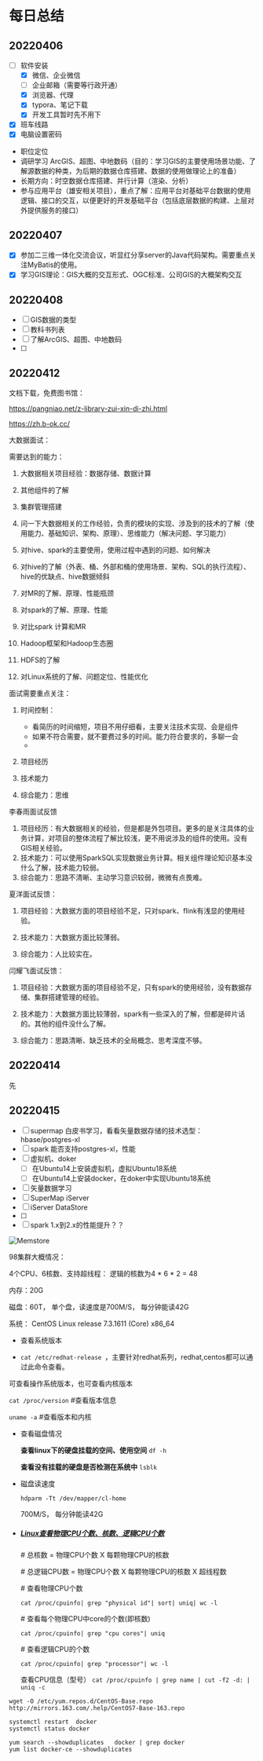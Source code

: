 # 每日总结



## 20220406

- [ ] 软件安装
  - [x] 微信、企业微信
  - [ ] 企业邮箱（需要等行政开通）
  - [x] 浏览器、代理
  - [x] typora、笔记下载
  - [x] 开发工具暂时先不用下
- [x] 班车线路
- [x] 电脑设置密码
-  职位定位
  - 调研学习 ArcGIS、超图、中地数码（目的：学习GIS的主要使用场景功能、了解源数据的种类，为后期的数据仓库搭建、数据的使用做理论上的准备）
  - 长期方向：时空数据仓库搭建、并行计算（渲染、分析）
  - 参与应用平台（雄安相关项目），重点了解：应用平台对基础平台数据的使用逻辑、接口的交互，以便更好的开发基础平台（包括底层数据的构建、上层对外提供服务的接口）



## 20220407

- [x] 参加二三维一体化交流会议，听显红分享server的Java代码架构。需要重点关注MyBatis的使用。
- [x] 学习GIS理论：GIS大概的交互形式、OGC标准、公司GIS的大概架构交互

## 20220408

- [ ] GIS数据的类型
- [ ] 教科书列表
- [ ] 了解ArcGIS、超图、中地数码
- [ ] 





## 20220412

文档下载，免费图书馆：

https://pangniao.net/z-library-zui-xin-di-zhi.html

https://zh.b-ok.cc/



大数据面试：

需要达到的能力：

1. 大数据相关项目经验：数据存储、数据计算
2. 其他组件的了解
3. 集群管理搭建





1. 问一下大数据相关的工作经验，负责的模块的实现、涉及到的技术的了解（使用能力、基础知识、架构、原理）、思维能力（解决问题、学习能力）
2. 对hive、spark的主要使用，使用过程中遇到的问题、如何解决
3. 对hive的了解（外表、桶、外部和桶的使用场景、架构、SQL的执行流程）、hive的优缺点、hive数据倾斜
4. 对MR的了解、原理、性能瓶颈
5. 对spark的了解、原理、性能
6. 对比spark 计算和MR
7. Hadoop框架和Hadoop生态圈
8. HDFS的了解
9. 对Linux系统的了解、问题定位、性能优化



面试需要重点关注：

1. 时间控制：

   - 看简历的时间缩短，项目不用仔细看，主要关注技术实现、会是组件
   - 如果不符合需要，就不要费过多的时间。能力符合要求的，多聊一会
   - 

2. 项目经历

3. 技术能力

4. 综合能力：思维

   

李春雨面试反馈

1. 项目经历：有大数据相关的经验，但是都是外包项目。更多的是关注具体的业务计算，对项目的整体流程了解比较浅，更不用说涉及的组件的使用。没有GIS相关经验。
2. 技术能力：可以使用SparkSQL实现数据业务计算。相关组件理论知识基本没什么了解，技术能力较弱。
3. 综合能力：思路不清晰、主动学习意识较弱，微微有点畏难。



夏洋面试反馈：

1. 项目经验：大数据方面的项目经验不足，只对spark、flink有浅显的使用经验。

2. 技术能力：大数据方面比较薄弱。

3. 综合能力：人比较实在。

   

闫耀飞面试反馈：

1. 项目经验：大数据方面的项目经验不足，只有spark的使用经验，没有数据存储、集群搭建管理的经验。

2. 技术能力：大数据方面比较薄弱，spark有一些深入的了解，但都是碎片话的。其他的组件没什么了解。

3. 综合能力：思路清晰、缺乏技术的全局概念、思考深度不够。

   

## 20220414

先



## 20220415

- [ ] supermap 白皮书学习，看看矢量数据存储的技术选型： hbase/postgres-xl
- [ ] spark 能否支持postgres-xl，性能
- [ ] 虚拟机、doker
  - [ ] 在Ubuntu14上安装虚拟机，虚拟Ubuntu18系统
  - [ ] 在Ubuntu14上安装docker，在doker中实现Ubuntu18系统
- [ ] 矢量数据学习
- [ ] SuperMap iServer   
- [ ] iServer DataStore  
- [ ] 
- [ ] spark  1.x到2.x的性能提升？？

![Memstore](D:\WorkSpace\technologyNotes\pictures\每日总结\SouthEast.png)





98集群大概情况：

4个CPU、6核数、支持超线程： 逻辑的核数为4 * 6 * 2 = 48

内存：20G

磁盘：60T， 单个盘，读速度是700M/S， 每分钟能读42G

系统： CentOS Linux release 7.3.1611 (Core)  x86_64 





- 查看系统版本

- ``cat /etc/redhat-release ``，主要针对redhat系列，redhat,centos都可以通过此命令查看。

可查看操作系统版本，也可查看内核版本

``cat /proc/version`` #查看版本信息

``uname -a``  #查看版本和内核



- 查看磁盘情况

  **查看linux下的硬盘挂载的空间、使用空间** ``df -h``

  **查看没有挂载的硬盘是否检测在系统中**  ``lsblk``



- 磁盘读速度

  ``hdparm -Tt /dev/mapper/cl-home``

  700M/S， 每分钟能读42G

  

- ##### [Linux查看物理CPU个数、核数、逻辑CPU个数](http://www.cnblogs.com/emanlee/p/3587571.html)

  \# 总核数 = 物理CPU个数 X 每颗物理CPU的核数

  \# 总逻辑CPU数 = 物理CPU个数 X 每颗物理CPU的核数 X 超线程数

   

  \# 查看物理CPU个数

  ``cat /proc/cpuinfo| grep "physical id"| sort| uniq| wc -l``

   

  \# 查看每个物理CPU中core的个数(即核数)

  ``cat /proc/cpuinfo| grep "cpu cores"| uniq``

   

  \# 查看逻辑CPU的个数

  ``cat /proc/cpuinfo| grep "processor"| wc -l``

   

   查看CPU信息（型号）
  ``cat /proc/cpuinfo | grep name | cut -f2 -d: | uniq -c``











```shell
wget -O /etc/yum.repos.d/CentOS-Base.repo  http://mirrors.163.com/.help/CentOS7-Base-163.repo

systemctl restart  docker
systemctl status docker

yum search --showduplicates   docker | grep docker
yum list docker-ce --showduplicates


```

